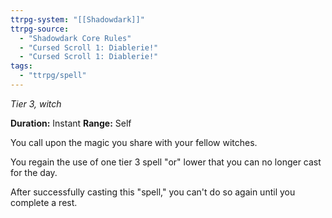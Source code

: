 ```yaml
---
ttrpg-system: "[[Shadowdark]]"
ttrpg-source: 
  - "Shadowdark Core Rules"
  - "Cursed Scroll 1: Diablerie!"
  - "Cursed Scroll 1: Diablerie!"
tags:
  - "ttrpg/spell"
---
```

*Tier 3, witch*

**Duration:** Instant
**Range:** Self

You call upon the magic you share with your fellow witches.

You regain the use of one tier 3 spell "or" lower that you can no longer cast for the day.

After successfully casting this "spell," you can't do so again until you complete a rest.


